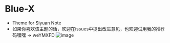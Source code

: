 # Blue-X
- Theme for Siyuan Note
- 如果你喜欢该主题的话，欢迎在issues中提出改进意见，也欢迎试用我的推荐码嘿嘿 -> weYMXFD
![image](https://user-images.githubusercontent.com/48144208/134467673-cf26e45c-f990-4516-88bd-148d6b45ed0a.png)
